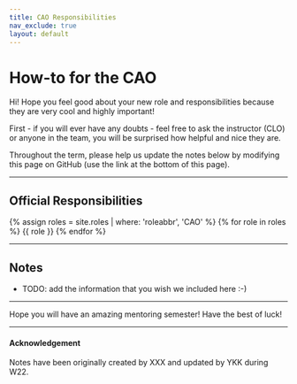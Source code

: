 ```yaml
---
title: CAO Responsibilities
nav_exclude: true
layout: default
---
```


# How-to for the CAO

Hi! Hope you feel good about your new role and responsibilities because they are 
very cool and highly important! 

First - if you will ever have any doubts - feel free to ask the instructor (CLO) or anyone in the team, you will be surprised how helpful and nice they are. 

Throughout the term, please help us update the notes below by modifying this page on GitHub (use the link at the bottom of this page).

---

## Official Responsibilities
{% assign roles = site.roles | where: 'roleabbr', 'CAO' %}
{% for role in roles %}
{{ role }}
{% endfor %}

---

## Notes

* TODO: add the information that you wish we included here :-)

---

Hope you will have an amazing mentoring semester! Have the best of luck!


---

#### Acknowledgement
Notes have been originally created by XXX and updated by YKK during W22.
